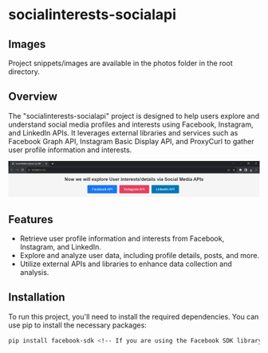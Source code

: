 # socialinterests-socialapi

## Images

Project snippets/images are available in the photos folder in the root directory.

## Overview

The "socialinterests-socialapi" project is designed to help users explore and understand social media profiles and interests using Facebook, Instagram, and LinkedIn APIs. It leverages external libraries and services such as Facebook Graph API, Instagram Basic Display API, and ProxyCurl to gather user profile information and interests.

![Project Image](./photos/1homepage.png)

## Features

- Retrieve user profile information and interests from Facebook, Instagram, and LinkedIn.
- Explore and analyze user data, including profile details, posts, and more.
- Utilize external APIs and libraries to enhance data collection and analysis.

## Installation

To run this project, you'll need to install the required dependencies. You can use pip to install the necessary packages:

```bash
pip install facebook-sdk <!-- If you are using the Facebook SDK library -->
